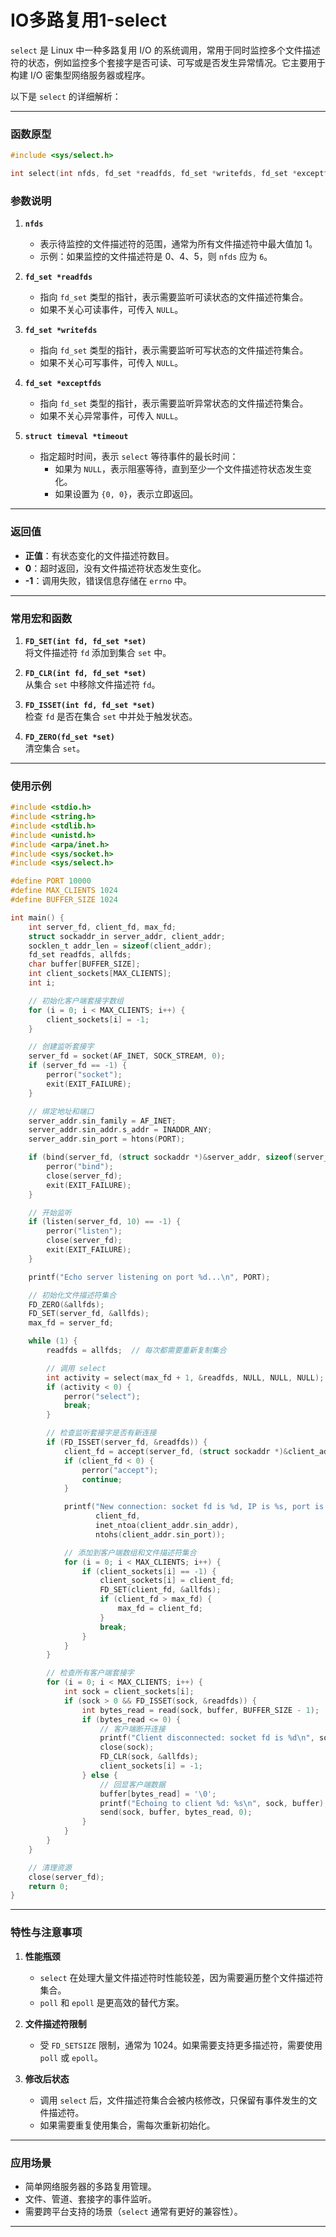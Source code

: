 # IO多路复用1-select

`select` 是 Linux 中一种多路复用 I/O 的系统调用，常用于同时监控多个文件描述符的状态，例如监控多个套接字是否可读、可写或是否发生异常情况。它主要用于构建 I/O 密集型网络服务器或程序。

以下是 `select` 的详细解析：

---

### 函数原型

```c
#include <sys/select.h>

int select(int nfds, fd_set *readfds, fd_set *writefds, fd_set *exceptfds, struct timeval *timeout);
```

### 参数说明

1. **`nfds`**  
   - 表示待监控的文件描述符的范围，通常为所有文件描述符中最大值加 1。
   - 示例：如果监控的文件描述符是 0、4、5，则 `nfds` 应为 `6`。

2. **`fd_set *readfds`**  
   - 指向 `fd_set` 类型的指针，表示需要监听可读状态的文件描述符集合。
   - 如果不关心可读事件，可传入 `NULL`。

3. **`fd_set *writefds`**  
   - 指向 `fd_set` 类型的指针，表示需要监听可写状态的文件描述符集合。
   - 如果不关心可写事件，可传入 `NULL`。

4. **`fd_set *exceptfds`**  
   - 指向 `fd_set` 类型的指针，表示需要监听异常状态的文件描述符集合。
   - 如果不关心异常事件，可传入 `NULL`。

5. **`struct timeval *timeout`**  
   - 指定超时时间，表示 `select` 等待事件的最长时间：
     - 如果为 `NULL`，表示阻塞等待，直到至少一个文件描述符状态发生变化。
     - 如果设置为 `{0, 0}`，表示立即返回。

---

### 返回值

- **正值**：有状态变化的文件描述符数目。
- **0**：超时返回，没有文件描述符状态发生变化。
- **-1**：调用失败，错误信息存储在 `errno` 中。

---

### 常用宏和函数

1. **`FD_SET(int fd, fd_set *set)`**  
   将文件描述符 `fd` 添加到集合 `set` 中。

2. **`FD_CLR(int fd, fd_set *set)`**  
   从集合 `set` 中移除文件描述符 `fd`。

3. **`FD_ISSET(int fd, fd_set *set)`**  
   检查 `fd` 是否在集合 `set` 中并处于触发状态。

4. **`FD_ZERO(fd_set *set)`**  
   清空集合 `set`。

---

### 使用示例

```c
#include <stdio.h>
#include <string.h>
#include <stdlib.h>
#include <unistd.h>
#include <arpa/inet.h>
#include <sys/socket.h>
#include <sys/select.h>

#define PORT 10000
#define MAX_CLIENTS 1024
#define BUFFER_SIZE 1024

int main() {
    int server_fd, client_fd, max_fd;
    struct sockaddr_in server_addr, client_addr;
    socklen_t addr_len = sizeof(client_addr);
    fd_set readfds, allfds;
    char buffer[BUFFER_SIZE];
    int client_sockets[MAX_CLIENTS];
    int i;

    // 初始化客户端套接字数组
    for (i = 0; i < MAX_CLIENTS; i++) {
        client_sockets[i] = -1;
    }

    // 创建监听套接字
    server_fd = socket(AF_INET, SOCK_STREAM, 0);
    if (server_fd == -1) {
        perror("socket");
        exit(EXIT_FAILURE);
    }

    // 绑定地址和端口
    server_addr.sin_family = AF_INET;
    server_addr.sin_addr.s_addr = INADDR_ANY;
    server_addr.sin_port = htons(PORT);

    if (bind(server_fd, (struct sockaddr *)&server_addr, sizeof(server_addr)) == -1) {
        perror("bind");
        close(server_fd);
        exit(EXIT_FAILURE);
    }

    // 开始监听
    if (listen(server_fd, 10) == -1) {
        perror("listen");
        close(server_fd);
        exit(EXIT_FAILURE);
    }

    printf("Echo server listening on port %d...\n", PORT);

    // 初始化文件描述符集合
    FD_ZERO(&allfds);
    FD_SET(server_fd, &allfds);
    max_fd = server_fd;

    while (1) {
        readfds = allfds;  // 每次都需要重新复制集合

        // 调用 select
        int activity = select(max_fd + 1, &readfds, NULL, NULL, NULL);
        if (activity < 0) {
            perror("select");
            break;
        }

        // 检查监听套接字是否有新连接
        if (FD_ISSET(server_fd, &readfds)) {
            client_fd = accept(server_fd, (struct sockaddr *)&client_addr, &addr_len);
            if (client_fd < 0) {
                perror("accept");
                continue;
            }

            printf("New connection: socket fd is %d, IP is %s, port is %d\n",
                   client_fd,
                   inet_ntoa(client_addr.sin_addr),
                   ntohs(client_addr.sin_port));

            // 添加到客户端数组和文件描述符集合
            for (i = 0; i < MAX_CLIENTS; i++) {
                if (client_sockets[i] == -1) {
                    client_sockets[i] = client_fd;
                    FD_SET(client_fd, &allfds);
                    if (client_fd > max_fd) {
                        max_fd = client_fd;
                    }
                    break;
                }
            }
        }

        // 检查所有客户端套接字
        for (i = 0; i < MAX_CLIENTS; i++) {
            int sock = client_sockets[i];
            if (sock > 0 && FD_ISSET(sock, &readfds)) {
                int bytes_read = read(sock, buffer, BUFFER_SIZE - 1);
                if (bytes_read <= 0) {
                    // 客户端断开连接
                    printf("Client disconnected: socket fd is %d\n", sock);
                    close(sock);
                    FD_CLR(sock, &allfds);
                    client_sockets[i] = -1;
                } else {
                    // 回显客户端数据
                    buffer[bytes_read] = '\0';
                    printf("Echoing to client %d: %s\n", sock, buffer);
                    send(sock, buffer, bytes_read, 0);
                }
            }
        }
    }

    // 清理资源
    close(server_fd);
    return 0;
}

```

---

### 特性与注意事项

1. **性能瓶颈**  
   - `select` 在处理大量文件描述符时性能较差，因为需要遍历整个文件描述符集合。
   - `poll` 和 `epoll` 是更高效的替代方案。

2. **文件描述符限制**  
   - 受 `FD_SETSIZE` 限制，通常为 1024。如果需要支持更多描述符，需要使用 `poll` 或 `epoll`。

3. **修改后状态**  
   - 调用 `select` 后，文件描述符集合会被内核修改，只保留有事件发生的文件描述符。
   - 如果需要重复使用集合，需每次重新初始化。

---

### 应用场景

- 简单网络服务器的多路复用管理。
- 文件、管道、套接字的事件监听。
- 需要跨平台支持的场景（`select` 通常有更好的兼容性）。

---
